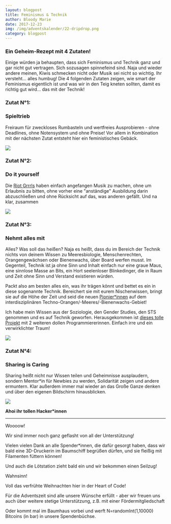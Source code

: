 ```yaml
---
layout: blogpost
title: Feminismus & Technik
author: Bloody Marie
date: 2017-12-23
img: /img/adventskalender/22-dripdrop.png
category: blogpost
---
```


### **Ein Geheim-Rezept mit 4 Zutaten!**

Einige würden ja behaupten, dass sich Feminismus und Technik ganz und gar nicht gut vertragen. Sich sozusagen spinnefeind sind.
Naja und wieder andere meinen, Kiwis schmecken nicht oder Musik sei nicht so wichtig. Ihr versteht... alles humbug!
Die 4 folgenden Zutaten zeigen, wie smart der Feminismus eigentlich ist und was wir in den Teig kneten sollten, damit es richtig gut wird...
das mit der Technik!

### Zutat N°1:

### **Spieltrieb**

Freiraum für zweckloses Rumbasteln und wertfreies Ausprobieren - ohne Deadlines, ohne Notensystem und ohne Preise!
Vor allem in Kombination mit der nächsten Zutat entsteht hier ein feministisches Gebäck.

![](https://media.giphy.com/media/sWbSCI7xmdYTC/giphy.gif)

### Zutat N°2:

### **Do it yourself**

Die <a href="https://www.youtube.com/watch?v=ggA3NNoVi2s">Riot Grrrls</a> haben einfach angefangen Musik zu machen, ohne um Erlaubnis zu bitten, ohne vorher eine "anständige" Ausbildung darin abzuschließen und ohne Rücksicht auf das, was anderen gefällt. Und na klar, zusammen


![](https://media.giphy.com/media/3orif8KvKt5XMzwHEQ/giphy.gif)

### Zutat N°3:

### **Nehmt alles mit**

Alles? Was soll das heißen? Naja es heißt, dass du im Bereich der Technik nichts von deinem Wissen zu Meeresbiologie, Menschenrechten, Orangengewächsen oder Bienenwachs, über Board werfen musst. Im Gegenteil, Technik ist ja ohne Sinn und Inhalt einfach nur eine graue Maus, eine sinnlose Masse an Bits, ein Hort seelenloser Blinkedinger, die in Raum und Zeit ohne Sinn und Verstand existieren würden.

Packt also am besten alles ein, was ihr trägen könnt und bettet es ein in diese sogenannte Technik. Bereichert sie mit eurem Nischenwissen, bringt sie auf die Höhe der Zeit und seid die neuen <a href="https://vimeo.com/47299531">Pionier\*innen</a> auf dem interdisziplinären Techno-Orangen/-Meeres/-Bienenwachs-Gebiet!

Ich habe mein Wissen aus der Soziologie, den Gender Studies, den STS genommen und es auf Technik geworfen. Herausgekommen ist <a href="https://prototypefund.de/project/open-source-menstrual-cycle-tracker/">dieses tolle Projekt</a> mit 2 weiteren dollen Programmiererinnen. Einfach irre und ein verwirklichter Traum!

![](https://media.giphy.com/media/3o6ZsVdE8VYHG6nnDa/giphy.gif)

### Zutat N°4:

### **Sharing is Caring**

Sharing heißt nicht nur Wissen teilen und Geheimnisse ausplaudern, sondern Mentor*in für Newbies zu werden, Solidarität zeigen und andere ermuntern. Klar außerdem immer mal wieder an das Große Ganze denken und über den eigenen Bildschirm hinausblicken.

![](https://media.giphy.com/media/PJ1d5AsHilSJG/giphy.gif)

**Ahoi ihr tollen Hacker\*innen**

***

Woooow!

Wir sind immer noch ganz geflasht von all der Unterstützung!

Vielen vielen Dank an alle Spender*innen, die dafür gesorgt haben, dass wir bald eine 3D-Druckerin im Baumschiff begrüßen dürfen, und sie fleißig mit Filamenten füttern können!

Und auch die Lötstation zieht bald ein und wir bekommen einen Seilzug!

Wahnsinn!

Voll das verfrühte Weihnachten hier in der Heart of Code!

Für die Adventszeit sind alle unsere Wünsche erfüllt - aber wir freuen uns auch über weitere stetige Unterstützung, z.B. mit einer Fördermitgliedschaft

Oder kommt mal im Baumhaus vorbei und werft N=randomInt(1,10000) Bitcoins (in bar) in unsere Spendenbüchse.
